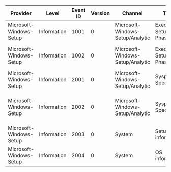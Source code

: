 Provider                 |  Level        |  Event ID  |  Version  |  Channel                           |  Task                 |  Opcode  |  Keyword              |  Message
-------------------------|---------------|------------|-----------|------------------------------------|-----------------------|----------|-----------------------|-------------------------------------------------------
Microsoft-Windows-Setup  |  Information  |  1001      |  0        |  Microsoft-Windows-Setup/Analytic  |  Execute Setup Phase  |  Start   |  Performance          |  Setup phase {SetupPhase} started.
Microsoft-Windows-Setup  |  Information  |  1002      |  0        |  Microsoft-Windows-Setup/Analytic  |  Execute Setup Phase  |  Stop    |  Performance          |  Setup phase completed with status {ErrorCode}.
Microsoft-Windows-Setup  |  Information  |  2001      |  0        |  Microsoft-Windows-Setup/Analytic  |  Sysprep Specialize   |  Start   |  Performance Sysprep  |
Microsoft-Windows-Setup  |  Information  |  2002      |  0        |  Microsoft-Windows-Setup/Analytic  |  Sysprep Specialize   |  Stop    |  Performance Sysprep  |  Sysprep specialize completed with status {ErrorCode}.
Microsoft-Windows-Setup  |  Information  |  2003      |  0        |  System                            |  Setup information    |          |                       |  Successfully logged Setup information
Microsoft-Windows-Setup  |  Information  |  2004      |  0        |  System                            |  OS information       |          |                       |  Successfully logged OS information